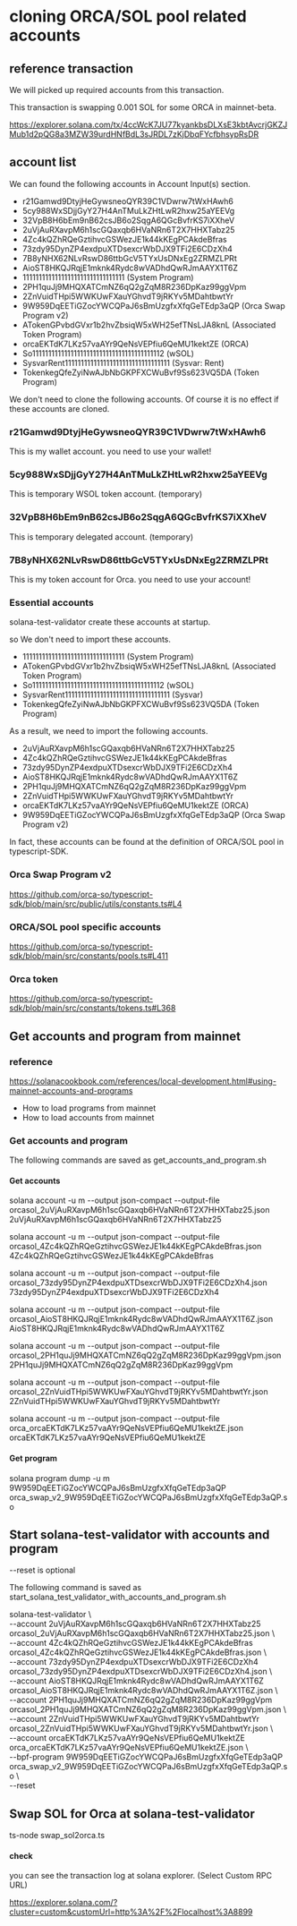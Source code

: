 
# cloning ORCA/SOL pool related accounts

## reference transaction
We will picked up required accounts from this transaction.

This transaction is swapping 0.001 SOL for some ORCA in mainnet-beta.

https://explorer.solana.com/tx/4ccWcK7JU77kyankbsDLXsE3kbtAvcrjGKZJMub1d2pQG8a3MZW39urdHNfBdL3sJRDL7zKjDbqFYcfbhsypRsDR

## account list
We can found the following accounts in Account Input(s) section.

- r21Gamwd9DtyjHeGywsneoQYR39C1VDwrw7tWxHAwh6
- 5cy988WxSDjjGyY27H4AnTMuLkZHtLwR2hxw25aYEEVg
- 32VpB8H6bEm9nB62csJB6o2SqgA6QGcBvfrKS7iXXheV
- 2uVjAuRXavpM6h1scGQaxqb6HVaNRn6T2X7HHXTabz25
- 4Zc4kQZhRQeGztihvcGSWezJE1k44kKEgPCAkdeBfras
- 73zdy95DynZP4exdpuXTDsexcrWbDJX9TFi2E6CDzXh4
- 7B8yNHX62NLvRswD86ttbGcV5TYxUsDNxEg2ZRMZLPRt
- AioST8HKQJRqjE1mknk4Rydc8wVADhdQwRJmAAYX1T6Z
- 11111111111111111111111111111111 (System Program)
- 2PH1quJj9MHQXATCmNZ6qQ2gZqM8R236DpKaz99ggVpm
- 2ZnVuidTHpi5WWKUwFXauYGhvdT9jRKYv5MDahtbwtYr
- 9W959DqEETiGZocYWCQPaJ6sBmUzgfxXfqGeTEdp3aQP (Orca Swap Program v2)
- ATokenGPvbdGVxr1b2hvZbsiqW5xWH25efTNsLJA8knL (Associated Token Program)
- orcaEKTdK7LKz57vaAYr9QeNsVEPfiu6QeMU1kektZE (ORCA)
- So11111111111111111111111111111111111111112 (wSOL)
- SysvarRent111111111111111111111111111111111 (Sysvar: Rent)
- TokenkegQfeZyiNwAJbNbGKPFXCWuBvf9Ss623VQ5DA (Token Program)

We don't need to clone the following accounts.
Of course it is no effect if these accounts are cloned.

### r21Gamwd9DtyjHeGywsneoQYR39C1VDwrw7tWxHAwh6
This is my wallet account. you need to use your wallet!

### 5cy988WxSDjjGyY27H4AnTMuLkZHtLwR2hxw25aYEEVg
This is temporary WSOL token account. (temporary)

### 32VpB8H6bEm9nB62csJB6o2SqgA6QGcBvfrKS7iXXheV
This is temporary delegated account. (temporary)

### 7B8yNHX62NLvRswD86ttbGcV5TYxUsDNxEg2ZRMZLPRt
This is my token account for Orca. you need to use your account!

### Essential accounts
solana-test-validator create these accounts at startup.

so We don't need to import these accounts.
- 11111111111111111111111111111111 (System Program)
- ATokenGPvbdGVxr1b2hvZbsiqW5xWH25efTNsLJA8knL (Associated Token Program)
- So11111111111111111111111111111111111111112 (wSOL)
- SysvarRent111111111111111111111111111111111 (Sysvar)
- TokenkegQfeZyiNwAJbNbGKPFXCWuBvf9Ss623VQ5DA (Token Program)

As a result, we need to import the following accounts.

- 2uVjAuRXavpM6h1scGQaxqb6HVaNRn6T2X7HHXTabz25
- 4Zc4kQZhRQeGztihvcGSWezJE1k44kKEgPCAkdeBfras
- 73zdy95DynZP4exdpuXTDsexcrWbDJX9TFi2E6CDzXh4
- AioST8HKQJRqjE1mknk4Rydc8wVADhdQwRJmAAYX1T6Z
- 2PH1quJj9MHQXATCmNZ6qQ2gZqM8R236DpKaz99ggVpm
- 2ZnVuidTHpi5WWKUwFXauYGhvdT9jRKYv5MDahtbwtYr
- orcaEKTdK7LKz57vaAYr9QeNsVEPfiu6QeMU1kektZE (ORCA)
- 9W959DqEETiGZocYWCQPaJ6sBmUzgfxXfqGeTEdp3aQP (Orca Swap Program v2)

In fact, these accounts can be found at the definition of ORCA/SOL pool in typescript-SDK.

### Orca Swap Program v2
https://github.com/orca-so/typescript-sdk/blob/main/src/public/utils/constants.ts#L4

### ORCA/SOL pool specific accounts
https://github.com/orca-so/typescript-sdk/blob/main/src/constants/pools.ts#L411

### Orca token
https://github.com/orca-so/typescript-sdk/blob/main/src/constants/tokens.ts#L368

## Get accounts and program from mainnet
### reference
https://solanacookbook.com/references/local-development.html#using-mainnet-accounts-and-programs
- How to load programs from mainnet
- How to load accounts from mainnet

### Get accounts and program
The following commands are saved as get_accounts_and_program.sh

#### Get accounts
solana account -u m --output json-compact --output-file orcasol_2uVjAuRXavpM6h1scGQaxqb6HVaNRn6T2X7HHXTabz25.json 2uVjAuRXavpM6h1scGQaxqb6HVaNRn6T2X7HHXTabz25

solana account -u m --output json-compact --output-file orcasol_4Zc4kQZhRQeGztihvcGSWezJE1k44kKEgPCAkdeBfras.json 4Zc4kQZhRQeGztihvcGSWezJE1k44kKEgPCAkdeBfras

solana account -u m --output json-compact --output-file orcasol_73zdy95DynZP4exdpuXTDsexcrWbDJX9TFi2E6CDzXh4.json 73zdy95DynZP4exdpuXTDsexcrWbDJX9TFi2E6CDzXh4

solana account -u m --output json-compact --output-file orcasol_AioST8HKQJRqjE1mknk4Rydc8wVADhdQwRJmAAYX1T6Z.json AioST8HKQJRqjE1mknk4Rydc8wVADhdQwRJmAAYX1T6Z

solana account -u m --output json-compact --output-file orcasol_2PH1quJj9MHQXATCmNZ6qQ2gZqM8R236DpKaz99ggVpm.json 2PH1quJj9MHQXATCmNZ6qQ2gZqM8R236DpKaz99ggVpm

solana account -u m --output json-compact --output-file orcasol_2ZnVuidTHpi5WWKUwFXauYGhvdT9jRKYv5MDahtbwtYr.json 2ZnVuidTHpi5WWKUwFXauYGhvdT9jRKYv5MDahtbwtYr

solana account -u m --output json-compact --output-file orca_orcaEKTdK7LKz57vaAYr9QeNsVEPfiu6QeMU1kektZE.json orcaEKTdK7LKz57vaAYr9QeNsVEPfiu6QeMU1kektZE

#### Get program
solana program dump -u m 9W959DqEETiGZocYWCQPaJ6sBmUzgfxXfqGeTEdp3aQP orca_swap_v2_9W959DqEETiGZocYWCQPaJ6sBmUzgfxXfqGeTEdp3aQP.so

## Start solana-test-validator with accounts and program

--reset is optional

The following command is saved as start_solana_test_validator_with_accounts_and_program.sh

solana-test-validator \\<br>
  --account     2uVjAuRXavpM6h1scGQaxqb6HVaNRn6T2X7HHXTabz25 orcasol_2uVjAuRXavpM6h1scGQaxqb6HVaNRn6T2X7HHXTabz25.json \\<br>
  --account     4Zc4kQZhRQeGztihvcGSWezJE1k44kKEgPCAkdeBfras orcasol_4Zc4kQZhRQeGztihvcGSWezJE1k44kKEgPCAkdeBfras.json \\<br>
  --account     73zdy95DynZP4exdpuXTDsexcrWbDJX9TFi2E6CDzXh4 orcasol_73zdy95DynZP4exdpuXTDsexcrWbDJX9TFi2E6CDzXh4.json \\<br>
  --account     AioST8HKQJRqjE1mknk4Rydc8wVADhdQwRJmAAYX1T6Z orcasol_AioST8HKQJRqjE1mknk4Rydc8wVADhdQwRJmAAYX1T6Z.json \\<br>
  --account     2PH1quJj9MHQXATCmNZ6qQ2gZqM8R236DpKaz99ggVpm orcasol_2PH1quJj9MHQXATCmNZ6qQ2gZqM8R236DpKaz99ggVpm.json \\<br>
  --account     2ZnVuidTHpi5WWKUwFXauYGhvdT9jRKYv5MDahtbwtYr orcasol_2ZnVuidTHpi5WWKUwFXauYGhvdT9jRKYv5MDahtbwtYr.json \\<br>
  --account     orcaEKTdK7LKz57vaAYr9QeNsVEPfiu6QeMU1kektZE orca_orcaEKTdK7LKz57vaAYr9QeNsVEPfiu6QeMU1kektZE.json \\<br>
  --bpf-program 9W959DqEETiGZocYWCQPaJ6sBmUzgfxXfqGeTEdp3aQP orca_swap_v2_9W959DqEETiGZocYWCQPaJ6sBmUzgfxXfqGeTEdp3aQP.so \\<br>
  --reset

## Swap SOL for Orca at solana-test-validator
ts-node swap_sol2orca.ts

#### check
you can see the transaction log at solana explorer.
(Select Custom RPC URL)

https://explorer.solana.com/?cluster=custom&customUrl=http%3A%2F%2Flocalhost%3A8899
